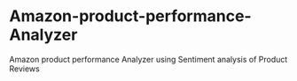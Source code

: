 # Amazon-product-performance-Analyzer
Amazon product performance Analyzer using Sentiment analysis of Product Reviews
